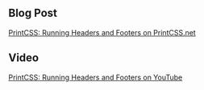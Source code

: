 ## Blog Post

[PrintCSS: Running Headers and Footers on PrintCSS.net](https://printcss.net/articles/running-headers-and-footers)

## Video

[PrintCSS: Running Headers and Footers on YouTube](https://youtu.be/QOAGnbuJ37w)
